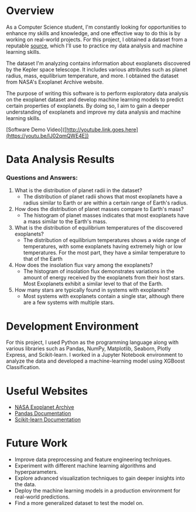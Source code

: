 # Overview

As a Computer Science student, I'm constantly looking for opportunities to enhance my skills and knowledge, and one effective way to do this is by working on real-world projects. For this project, I obtained a dataset from a reputable [source](https://exoplanetarchive.ipac.caltech.edu/cgi-bin/TblView/nph-tblView?app=ExoTbls&config=k2pandc), which I'll use to practice my data analysis and machine learning skills.

The dataset I'm analyzing contains information about exoplanets discovered by the Kepler space telescope. It includes various attributes such as planet radius, mass, equilibrium temperature, and more. I obtained the dataset from NASA's Exoplanet Archive website.

The purpose of writing this software is to perform exploratory data analysis on the exoplanet dataset and develop machine learning models to predict certain properties of exoplanets. By doing so, I aim to gain a deeper understanding of exoplanets and improve my data analysis and machine learning skills.

[Software Demo Video]([http://youtube.link.goes.here](https://youtu.be/lJ02qmQWE4E])

# Data Analysis Results

### Questions and Answers:
1. What is the distribution of planet radii in the dataset?
   - The distribution of planet radii shows that most exoplanets have a radius similar to Earth or are within a certain range of Earth's radius.
2. How does the distribution of planet masses compare to Earth's mass?
   - The histogram of planet masses indicates that most exoplanets have a mass similar to the Earth's mass.
3. What is the distribution of equilibrium temperatures of the discovered exoplanets?
   - The distribution of equilibrium temperatures shows a wide range of temperatures, with some exoplanets having extremely high or low temperatures. For the most part, they have a similar temperature to that of the Earth
4. How does the insolation flux vary among the exoplanets?
   - The histogram of insolation flux demonstrates variations in the amount of energy received by the exoplanets from their host stars. Most Exoplanets exhibit a similar level to that of the Earth.
5. How many stars are typically found in systems with exoplanets?
   - Most systems with exoplanets contain a single star, although there are a few systems with multiple stars.

# Development Environment

For this project, I used Python as the programming language along with various libraries such as Pandas, NumPy, Matplotlib, Seaborn, Plotly Express, and Scikit-learn. I worked in a Jupyter Notebook environment to analyze the data and developed a machine-learning model using XGBoost Classification.

# Useful Websites

* [NASA Exoplanet Archive](https://exoplanetarchive.ipac.caltech.edu/)
* [Pandas Documentation](https://pandas.pydata.org/docs/)
* [Scikit-learn Documentation](https://scikit-learn.org/stable/documentation.html)

# Future Work

* Improve data preprocessing and feature engineering techniques.
* Experiment with different machine learning algorithms and hyperparameters.
* Explore advanced visualization techniques to gain deeper insights into the data.
* Deploy the machine learning models in a production environment for real-world predictions.
* Find a more generalized dataset to test the model on.
